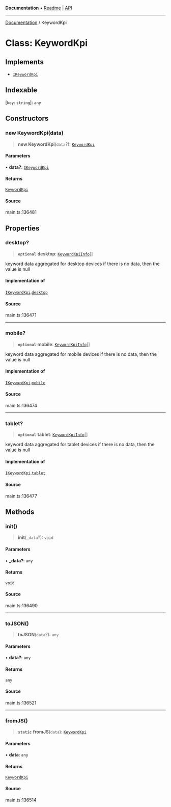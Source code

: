**Documentation** • [Readme](../README.md) \| [API](../globals.md)

***

[Documentation](../README.md) / KeywordKpi

# Class: KeywordKpi

## Implements

- [`IKeywordKpi`](../interfaces/IKeywordKpi.md)

## Indexable

 \[`key`: `string`\]: `any`

## Constructors

### new KeywordKpi(data)

> **new KeywordKpi**(`data`?): [`KeywordKpi`](KeywordKpi.md)

#### Parameters

• **data?**: [`IKeywordKpi`](../interfaces/IKeywordKpi.md)

#### Returns

[`KeywordKpi`](KeywordKpi.md)

#### Source

main.ts:136481

## Properties

### desktop?

> **`optional`** **desktop**: [`KeywordKpiInfo`](KeywordKpiInfo.md)[]

keyword data aggregated for desktop devices
if there is no data, then the value is null

#### Implementation of

[`IKeywordKpi`](../interfaces/IKeywordKpi.md).[`desktop`](../interfaces/IKeywordKpi.md#desktop)

#### Source

main.ts:136471

***

### mobile?

> **`optional`** **mobile**: [`KeywordKpiInfo`](KeywordKpiInfo.md)[]

keyword data aggregated for mobile devices
if there is no data, then the value is null

#### Implementation of

[`IKeywordKpi`](../interfaces/IKeywordKpi.md).[`mobile`](../interfaces/IKeywordKpi.md#mobile)

#### Source

main.ts:136474

***

### tablet?

> **`optional`** **tablet**: [`KeywordKpiInfo`](KeywordKpiInfo.md)[]

keyword data aggregated for tablet devices
if there is no data, then the value is null

#### Implementation of

[`IKeywordKpi`](../interfaces/IKeywordKpi.md).[`tablet`](../interfaces/IKeywordKpi.md#tablet)

#### Source

main.ts:136477

## Methods

### init()

> **init**(`_data`?): `void`

#### Parameters

• **\_data?**: `any`

#### Returns

`void`

#### Source

main.ts:136490

***

### toJSON()

> **toJSON**(`data`?): `any`

#### Parameters

• **data?**: `any`

#### Returns

`any`

#### Source

main.ts:136521

***

### fromJS()

> **`static`** **fromJS**(`data`): [`KeywordKpi`](KeywordKpi.md)

#### Parameters

• **data**: `any`

#### Returns

[`KeywordKpi`](KeywordKpi.md)

#### Source

main.ts:136514

